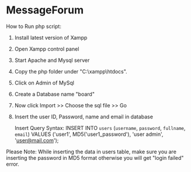 # MessageForum

How to Run php script:

1. Install latest version of Xampp 
2. Open Xampp control panel
3. Start Apache and Mysql server
4. Copy the php folder under "C:\xampp\htdocs".
5. Click on Admin of MySql
6. Create a Database name "board"
7. Now click Import >> Choose the sql file >> Go
8. Insert the user ID, Password, name and email in database
    
    Insert Query Syntax: INSERT INTO `users` (`username`, `password`, `fullname`, `email`) VALUES ('user1', MD5('user1_password'), 'user admin', 'user@mail.com');

Please Note: While inserting the data in users table, make sure you are inserting the password in MD5 format otherwise you will get "login failed" error.
